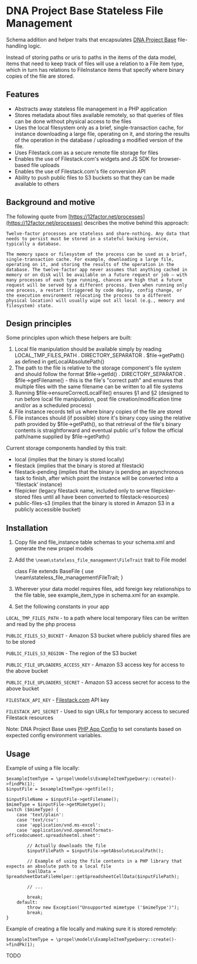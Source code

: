 DNA Project Base Stateless File Management
==========================================

Schema addition and helper traits that encapsulates [DNA Project Base](http://neamlabs.com/dna-project-base/) file-handling logic.

Instead of storing paths or uris to paths in the items of the data model, items that need to keep track of files will use a relation to a File item type, which in turn has relations to FileInstance items that specify where binary copies of the file are stored.

## Features

- Abstracts away stateless file management in a PHP application
- Stores metadata about files available remotely, so that queries of files can be done without physical access to the files
- Uses the local filesystem only as a brief, single-transaction cache, for instance downloading a large file, operating on it, and storing the results of the operation in the database / uploading a modified version of the file.
- Uses Filestack.com as a secure remote file storage for files
- Enables the use of Filestack.com's widgets and JS SDK for browser-based file uploads
- Enables the use of Filestack.com's file conversion API
- Ability to push public files to S3 buckets so that they can be made available to others 

## Background and motive

The following quote from [https://12factor.net/processes](https://12factor.net/processes) describes the motive behind this approach:

    Twelve-factor processes are stateless and share-nothing. Any data that needs to persist must be stored in a stateful backing service, typically a database.
    
    The memory space or filesystem of the process can be used as a brief, single-transaction cache. For example, downloading a large file, operating on it, and storing the results of the operation in the database. The twelve-factor app never assumes that anything cached in memory or on disk will be available on a future request or job – with many processes of each type running, chances are high that a future request will be served by a different process. Even when running only one process, a restart (triggered by code deploy, config change, or the execution environment relocating the process to a different physical location) will usually wipe out all local (e.g., memory and filesystem) state.

## Design principles

Some principles upon which these helpers are built:
 
1. Local file manipulation should be available simply by reading LOCAL_TMP_FILES_PATH . DIRECTORY_SEPARATOR . $file->getPath() as defined in getLocalAbsolutePath()
2. The path to the file is relative to the storage component's file system and should follow the format $file->getId() . DIRECTORY_SEPARATOR . $file->getFilename() - this is the file's "correct path" and ensures that multiple files with the same filename can be written to all file systems
3. Running $file->ensureCorrectLocalFile() ensures §1 and §2 (designed to run before local file manipulation, post file creation/modification time and/or as a scheduled process)
4. File instance records tell us where binary copies of the file are stored
5. File instances should (if possible) store it's binary copy using the relative path provided by $file->getPath(), so that retrieval of the file's binary contents is straightforward and eventual public url's follow the official path/name supplied by $file->getPath()

Current storage components handled by this trait:
 - local (implies that the binary is stored locally)
 - filestack (implies that the binary is stored at filestack)
 - filestack-pending (implies that the binary is pending an asynchronous task to finish, after which point the instance will be converted into a 'filestack' instance)
 - filepicker (legacy filestack name, included only to serve filepicker-stored files until all have been converted to filestack-resources)
 - public-files-s3 (implies that the binary is stored in Amazon S3 in a publicly accessible bucket)

## Installation

1. Copy file and file_instance table schemas to your schema.xml and generate the new propel models
2. Add the `\neam\stateless_file_management\FileTrait` trait to File model

    class File extends BaseFile
    {
        use \neam\stateless_file_management\FileTrait;
    }

3. Wherever your data model requires files, add foreign key relationships to the file table, see example_item_type in schema.xml for an example.

4. Set the following constants in your app

`LOCAL_TMP_FILES_PATH` - to a path where local temporary files can be written and read by the php process

`PUBLIC_FILES_S3_BUCKET` - Amazon S3 bucket where publicly shared files are to be stored

`PUBLIC_FILES_S3_REGION` - The region of the S3 bucket

`PUBLIC_FILE_UPLOADERS_ACCESS_KEY` - Amazon S3 access key for access to the above bucket

`PUBLIC_FILE_UPLOADERS_SECRET` - Amazon S3 access secret for access to the above bucket

`FILESTACK_API_KEY` - [Filestack.com](https://www.filestack.com/) API key

`FILESTACK_API_SECRET` - Used to sign URLs for temporary access to secured Filestack resources

Note: DNA Project Base uses [PHP App Config](https://github.com/neam/php-app-config) to set constants based on expected config environment variables. 

## Usage

Example of using a file locally:

    $exampleItemType = \propel\models\ExampleItemTypeQuery::create()->findPk(1);
    $inputFile = $exampleItemType->getFile();

    $inputFileName = $inputFile->getFilename();
    $mimeType = $inputFile->getMimetype();
    switch ($mimeType) {
        case 'text/plain':
        case 'text/csv':
        case 'application/vnd.ms-excel':
        case 'application/vnd.openxmlformats-officedocument.spreadsheetml.sheet':

            // Actually downloads the file
            $inputFilePath = $inputFile->getAbsoluteLocalPath();

            // Example of using the file contents in a PHP library that expects an absolute path to a local file
            $cellData = SpreadsheetDataFileHelper::getSpreadsheetCellData($inputFilePath);

            // ... 
            
            break;
        default:
            throw new Exception("Unsupported mimetype ('$mimeType')");
            break;
    }

Example of creating a file locally and making sure it is stored remotely:

    $exampleItemType = \propel\models\ExampleItemTypeQuery::create()->findPk(1);

TODO
